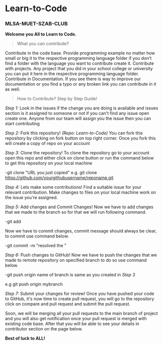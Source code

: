 # Learn-to-Code

### MLSA-MUET-SZAB-CLUB

**Welcome you All to Learn to Code.**

> What you can contribute?

Contribute in the code base. Provide programming example no matter how small or big it to the respective programming language folder if you don't find a folder with the language you want to contribute create it.
Contribute with projects. Any project that you did in your school college or university you can put it here in the respective programming language folder.
Contribute in Documentation. If you see there is way to improve our documentation or you find a typo or any broken link you can contribute in it as well.

> How to Contribute? Step by Step Guide!

*Step 1:*
Look in the issues if the change you are doing is available and issues section is it assigned to someone or not if you can't find any issue open create one. Anyone from our team will assign you the issue then you can start contributing

*Step 2:* 
Fork this repository! *(Repo: Learn-to-Code)*
You can fork this repository by clicking on fork button on top right corner. Once you fork this will create a copy of repo on your account

*Step 3:* 
Clone the repository!
To clone the repository go to your account open this repo and either click on clone button or run the command below to get this repository on your local machine

-git clone "URL you just copied" e.g. git clone https://github.com/yourgithubusername/reponame.git

*Step 4:*
Lets make some contributions!
Find a suitable issue for your relevant contribution. Make changes to files on your local machine work on the issue you're assigned.

*Step 5:* 
Add changes and Commit Changes!
Now we have to add changes that we made to the branch so for that we will run following command.

-git add 

Now we have to commit changes, commit message should always be clear, to commit use command below.

-git commit -m "resolved the <issue>"

*Step 6:* 
Push changes to GitHub!
Now we have to push the changes that we made to remote repository on specified branch to do so use command below.

-git push origin <branch-name> name of branch is same as you created in *Step 3*

e.g git push origin mybranch

*Step 7:* 
Submit your changes for review!
Once you have pushed your code to GitHub, it's now time to create pull request, you will go to the repository click on compare and pull request and submit the pull request.

Soon, we will be merging all your pull requests to the main branch of project and you will also get notification once your pull request is merged with existing code base. After that you will be able to see your details in contributor section on the page below.

**Best of luck to ALL!**
